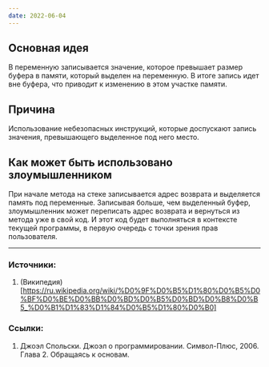 ```yaml
---
date: 2022-06-04
---
```



## Основная идея

В переменную записывается значение, которое превышает размер буфера в памяти, который выделен на переменную. В итоге запись идет вне буфера, что приводит к изменению в этом участке памяти.

## Причина 

Использование небезопасных инструкций, которые доспускают запись значения, превышающего выделенное под него место.

## Как может быть использовано злоумышленником
При начале метода на стеке записывается адрес возврата и выделяется память под переменные. Записывая больше, чем выделенный буфер, злоумышленник может переписать адрес возврата и вернуться из метода уже в свой код. И этот код будет выполняться в контексте текущей программы, в первую очередь с точки зрения прав пользователя.

---

### Источники:
1. (Википедия)[https://ru.wikipedia.org/wiki/%D0%9F%D0%B5%D1%80%D0%B5%D0%BF%D0%BE%D0%BB%D0%BD%D0%B5%D0%BD%D0%B8%D0%B5_%D0%B1%D1%83%D1%84%D0%B5%D1%80%D0%B0]

### Ссылки:
1. Джоэл Спольски. Джоэл о программировании. Символ-Плюс, 2006. Глава 2. Обращаясь к основам.